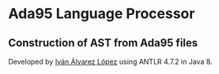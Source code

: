 # Ada95 Language Processor
## Construction of AST from Ada95 files

Developed by [Iván Álvarez López](<https://www.linkedin.com/in/ialnavy/> "LinkedIn profile of Iván Álvarez López") using ANTLR 4.7.2 in Java 8.
